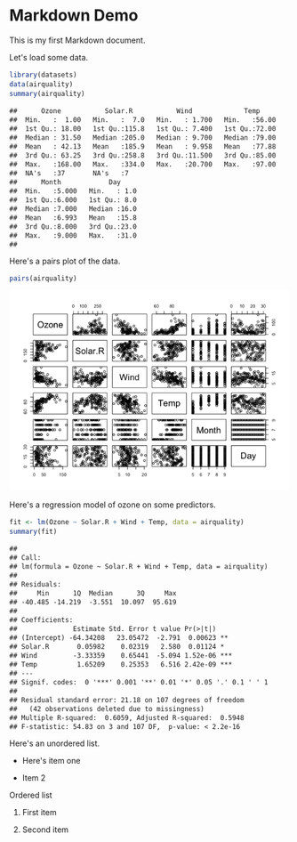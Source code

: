 Markdown Demo
================

This is my first Markdown document.

Let's load some data.

``` r
library(datasets)
data(airquality)
summary(airquality)
```

    ##      Ozone           Solar.R           Wind             Temp      
    ##  Min.   :  1.00   Min.   :  7.0   Min.   : 1.700   Min.   :56.00  
    ##  1st Qu.: 18.00   1st Qu.:115.8   1st Qu.: 7.400   1st Qu.:72.00  
    ##  Median : 31.50   Median :205.0   Median : 9.700   Median :79.00  
    ##  Mean   : 42.13   Mean   :185.9   Mean   : 9.958   Mean   :77.88  
    ##  3rd Qu.: 63.25   3rd Qu.:258.8   3rd Qu.:11.500   3rd Qu.:85.00  
    ##  Max.   :168.00   Max.   :334.0   Max.   :20.700   Max.   :97.00  
    ##  NA's   :37       NA's   :7                                       
    ##      Month            Day      
    ##  Min.   :5.000   Min.   : 1.0  
    ##  1st Qu.:6.000   1st Qu.: 8.0  
    ##  Median :7.000   Median :16.0  
    ##  Mean   :6.993   Mean   :15.8  
    ##  3rd Qu.:8.000   3rd Qu.:23.0  
    ##  Max.   :9.000   Max.   :31.0  
    ## 

Here's a pairs plot of the data.

``` r
pairs(airquality)
```

![](Rmarkdown_files/figure-markdown_github/unnamed-chunk-2-1.png)

Here's a regression model of ozone on some predictors.

``` r
fit <- lm(Ozone ~ Solar.R + Wind + Temp, data = airquality)
summary(fit)
```

    ## 
    ## Call:
    ## lm(formula = Ozone ~ Solar.R + Wind + Temp, data = airquality)
    ## 
    ## Residuals:
    ##     Min      1Q  Median      3Q     Max 
    ## -40.485 -14.219  -3.551  10.097  95.619 
    ## 
    ## Coefficients:
    ##              Estimate Std. Error t value Pr(>|t|)    
    ## (Intercept) -64.34208   23.05472  -2.791  0.00623 ** 
    ## Solar.R       0.05982    0.02319   2.580  0.01124 *  
    ## Wind         -3.33359    0.65441  -5.094 1.52e-06 ***
    ## Temp          1.65209    0.25353   6.516 2.42e-09 ***
    ## ---
    ## Signif. codes:  0 '***' 0.001 '**' 0.01 '*' 0.05 '.' 0.1 ' ' 1
    ## 
    ## Residual standard error: 21.18 on 107 degrees of freedom
    ##   (42 observations deleted due to missingness)
    ## Multiple R-squared:  0.6059, Adjusted R-squared:  0.5948 
    ## F-statistic: 54.83 on 3 and 107 DF,  p-value: < 2.2e-16

Here's an unordered list.

-   Here's item one

-   Item 2

Ordered list

1.  First item

2.  Second item
